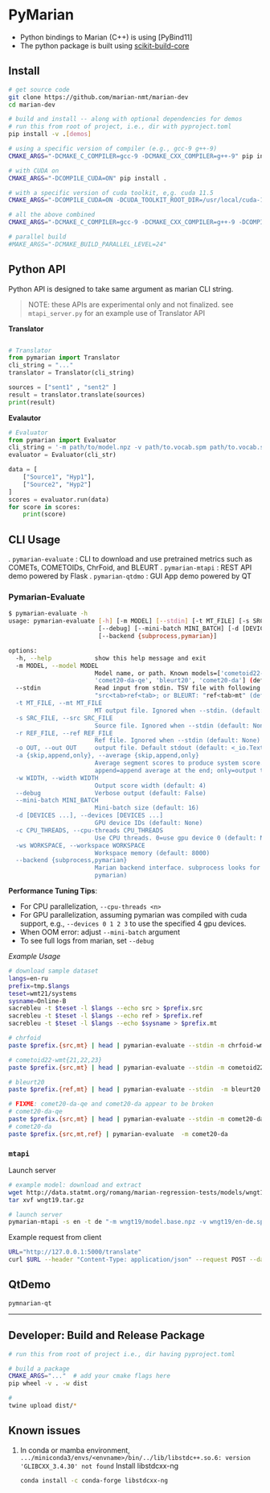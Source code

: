 # PyMarian

* Python bindings to Marian (C++) is using [PyBind11]
* The python package is built using [scikit-build-core](https://github.com/scikit-build/scikit-build-core)


## Install

```bash
# get source code
git clone https://github.com/marian-nmt/marian-dev
cd marian-dev 

# build and install -- along with optional dependencies for demos
# run this from root of project, i.e., dir with pyproject.toml
pip install -v .[demos]   

# using a specific version of compiler (e.g., gcc-9 g++-9)
CMAKE_ARGS="-DCMAKE_C_COMPILER=gcc-9 -DCMAKE_CXX_COMPILER=g++-9" pip install -v .[demos]

# with CUDA on
CMAKE_ARGS="-DCOMPILE_CUDA=ON" pip install . 

# with a specific version of cuda toolkit, e,g. cuda 11.5
CMAKE_ARGS="-DCOMPILE_CUDA=ON -DCUDA_TOOLKIT_ROOT_DIR=/usr/local/cuda-11.5" pip install -v .[demos]

# all the above combined 
CMAKE_ARGS="-DCMAKE_C_COMPILER=gcc-9 -DCMAKE_CXX_COMPILER=g++-9 -DCOMPILE_CUDA=ON -DCUDA_TOOLKIT_ROOT_DIR=/usr/local/cuda-11.1" pip install -v .[demos]

# parallel build
#MAKE_ARGS="-DCMAKE_BUILD_PARALLEL_LEVEL=24"
```


## Python API

Python API is designed to take same argument as marian CLI string.
> NOTE: these APIs are experimental only and not finalized. see `mtapi_server.py` for an example use of Translator API 

**Translator**
```python

# Translator
from pymarian import Translator
cli_string = "..."
translator = Translator(cli_string)

sources = ["sent1" , "sent2" ]
result = translator.translate(sources)
print(result)
```

**Evalautor**
```python
# Evaluator
from pymarian import Evaluator
cli_string = '-m path/to/model.npz -v path/to.vocab.spm path/to.vocab.spm --like comet-qe'
evaluator = Evaluator(cli_str)

data = [
    ["Source1", "Hyp1"],
    ["Source2", "Hyp2"]
]
scores = evaluator.run(data)
for score in scores:
    print(score)
```

## CLI Usage
. `pymarian-evaluate` : CLI to download and use pretrained metrics such as COMETs, COMETOIDs, ChrFoid, and BLEURT
. `pymarian-mtapi` : REST API demo powered by Flask
. `pymarian-qtdmo` : GUI App demo powered by QT 


### Pymarian-Evaluate

```bash
$ pymarian-evaluate -h
usage: pymarian-evaluate [-h] [-m MODEL] [--stdin] [-t MT_FILE] [-s SRC_FILE] [-r REF_FILE] [-o OUT] [-a {skip,append,only}] [-w WIDTH]
                         [--debug] [--mini-batch MINI_BATCH] [-d [DEVICES ...] | -c CPU_THREADS] [-ws WORKSPACE]
                         [--backend {subprocess,pymarian}]

options:
  -h, --help            show this help message and exit
  -m MODEL, --model MODEL
                        Model name, or path. Known models=['cometoid22-wmt21', 'cometoid22-wmt22', 'cometoid22-wmt23', 'chrfoid-wmt23',
                        'comet20-da-qe', 'bleurt20', 'comet20-da'] (default: cometoid22-wmt22)
  --stdin               Read input from stdin. TSV file with following format: QE metrics: "src<tab>mt", Comet with ref:
                        "src<tab>ref<tab>; or BLEURT: "ref<tab>mt" (default: False)
  -t MT_FILE, --mt MT_FILE
                        MT output file. Ignored when --stdin. (default: None)
  -s SRC_FILE, --src SRC_FILE
                        Source file. Ignored when --stdin (default: None)
  -r REF_FILE, --ref REF_FILE
                        Ref file. Ignored when --stdin (default: None)
  -o OUT, --out OUT     output file. Default stdout (default: <_io.TextIOWrapper name='<stdout>' mode='w' encoding='utf-8'>)
  -a {skip,append,only}, --average {skip,append,only}
                        Average segment scores to produce system score. skip=do not output average (default; segment scores only);
                        append=append average at the end; only=output the average only (i.e system score only) (default: skip)
  -w WIDTH, --width WIDTH
                        Output score width (default: 4)
  --debug               Verbose output (default: False)
  --mini-batch MINI_BATCH
                        Mini-batch size (default: 16)
  -d [DEVICES ...], --devices [DEVICES ...]
                        GPU device IDs (default: None)
  -c CPU_THREADS, --cpu-threads CPU_THREADS
                        Use CPU threads. 0=use gpu device 0 (default: None)
  -ws WORKSPACE, --workspace WORKSPACE
                        Workspace memory (default: 8000)
  --backend {subprocess,pymarian}
                        Marian backend interface. subprocess looks for marian binary in PATH. pymarian is a pybind wrapper (default:
                        pymarian)
```

**Performance Tuning Tips**:
* For CPU parallelization, `--cpu-threads <n>`
* For GPU parallelization, assuming pymarian was compiled with cuda support, e.g., `--devices 0 1 2 3` to use the specified 4 gpu devices.
* When OOM error: adjust `--mini-batch` argument
* To see full logs from marian, set `--debug`


*Example Usage*
```bash
# download sample dataset
langs=en-ru
prefix=tmp.$langs
teset=wmt21/systems
sysname=Online-B
sacrebleu -t $teset -l $langs --echo src > $prefix.src
sacrebleu -t $teset -l $langs --echo ref > $prefix.ref
sacrebleu -t $teset -l $langs --echo $sysname > $prefix.mt

# chrfoid
paste $prefix.{src,mt} | head | pymarian-evaluate --stdin -m chrfoid-wmt23 

# cometoid22-wmt{21,22,23}
paste $prefix.{src,mt} | head | pymarian-evaluate --stdin -m cometoid22-wmt22

# bleurt20
paste $prefix.{ref,mt} | head | pymarian-evaluate --stdin  -m bleurt20 --debug

# FIXME: comet20-da-qe and comet20-da appear to be broken 
# comet20-da-qe
paste $prefix.{src,mt} | head | pymarian-evaluate --stdin -m comet20-da-qe
# comet20-da
paste $prefix.{src,mt,ref} | pymarian-evaluate  -m comet20-da 

```

### `mtapi`


Launch server
```bash
# example model: download and extract
wget http://data.statmt.org/romang/marian-regression-tests/models/wngt19.tar.gz 
tar xvf wngt19.tar.gz 

# launch server
pymarian-mtapi -s en -t de "-m wngt19/model.base.npz -v wngt19/en-de.spm wngt19/en-de.spm"
```

 Example request from client
 
 ```bash
 URL="http://127.0.0.1:5000/translate"
 curl $URL --header "Content-Type: application/json" --request POST --data '[{"text":["Good Morning."]}]'
 ```

## QtDemo 
```
pymnarian-qt
```

---

## Developer: Build and Release Package 


```bash
# run this from root of project i.e., dir having pyproject.toml

# build a package
CMAKE_ARGS="..."  # add your cmake flags here
pip wheel -v . -w dist 

# 
twine upload dist/*
```


## Known issues

1. In conda or mamba environment,  `.../miniconda3/envs/<envname>/bin/../lib/libstdc++.so.6: version 'GLIBCXX_3.4.30' not found`
    Install libstdcxx-ng

    ```bash
    conda install -c conda-forge libstdcxx-ng
    ```





